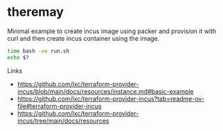 # theremay

Minimal example to create incus image using packer and provision it with curl and then create incus container using the image.


```bash
time bash -xe run.sh
echo $?
```

Links
- https://github.com/lxc/terraform-provider-incus/blob/main/docs/resources/instance.md#basic-example
- https://github.com/lxc/terraform-provider-incus?tab=readme-ov-file#terraform-provider-incus
- https://github.com/lxc/terraform-provider-incus/tree/main/docs/resources